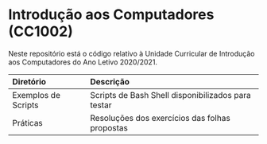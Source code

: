 # Introdução aos Computadores (CC1002)
Neste repositório está o código relativo à Unidade Curricular de Introdução aos Computadores do Ano Letivo 2020/2021.

| Diretório            | Descrição |
| :------------------- | :------------------------------------------------------------------------------|
| Exemplos de Scripts  | Scripts de Bash Shell disponibilizados para testar |
| Práticas             | Resoluções dos exercícios das folhas propostas |
